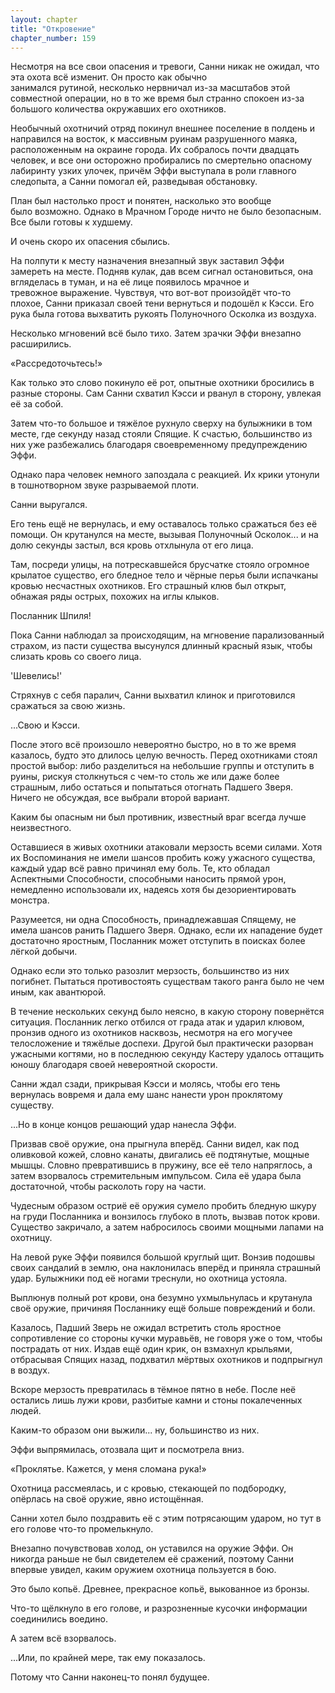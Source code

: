 ```yaml
---
layout: chapter
title: "Откровение"
chapter_number: 159
---
```


Несмотря на все свои опасения и тревоги, Санни никак не ожидал, что эта охота всё изменит. Он просто как обычно занимался рутиной, несколько нервничал из-за масштабов этой совместной операции, но в то же время был странно спокоен из-за большого количества окружавших его охотников.

Необычный охотничий отряд покинул внешнее поселение в полдень и направился на восток, к массивным руинам разрушенного маяка, расположенным на окраине города. Их собралось почти двадцать человек, и все они осторожно пробирались по смертельно опасному лабиринту узких улочек, причём Эффи выступала в роли главного следопыта, а Санни помогал ей, разведывая обстановку.

План был настолько прост и понятен, насколько это вообще было возможно. Однако в Мрачном Городе ничто не было безопасным. Все были готовы к худшему.

И очень скоро их опасения сбылись.

На полпути к месту назначения внезапный звук заставил Эффи замереть на месте. Подняв кулак, дав всем сигнал остановиться, она вгляделась в туман, и на её лице появилось мрачное и тревожное выражение. Чувствуя, что вот-вот произойдёт что-то плохое, Санни приказал своей тени вернуться и подошёл к Кэсси. Его рука была готова выхватить рукоять Полуночного Осколка из воздуха.

Несколько мгновений всё было тихо. Затем зрачки Эффи внезапно расширились.

«Рассредоточьтесь!»

Как только это слово покинуло её рот, опытные охотники бросились в разные стороны. Сам Санни схватил Кэсси и рванул в сторону, увлекая её за собой.

Затем что-то большое и тяжёлое рухнуло сверху на булыжники в том месте, где секунду назад стояли Спящие. К счастью, большинство из них уже разбежались благодаря своевременному предупреждению Эффи.

Однако пара человек немного запоздала с реакцией. Их крики утонули в тошнотворном звуке разрываемой плоти.

Санни выругался.

Его тень ещё не вернулась, и ему оставалось только сражаться без её помощи. Он крутанулся на месте, вызывая Полуночный Осколок... и на долю секунды застыл, вся кровь отхлынула от его лица.

Там, посреди улицы, на потрескавшейся брусчатке стояло огромное крылатое существо, его бледное тело и чёрные перья были испачканы кровью несчастных охотников. Его страшный клюв был открыт, обнажая ряды острых, похожих на иглы клыков.

Посланник Шпиля!

Пока Санни наблюдал за происходящим, на мгновение парализованный страхом, из пасти существа высунулся длинный красный язык, чтобы слизать кровь со своего лица.

'Шевелись!'

Стряхнув с себя паралич, Санни выхватил клинок и приготовился сражаться за свою жизнь.

...Свою и Кэсси.

После этого всё произошло невероятно быстро, но в то же время казалось, будто это длилось целую вечность. Перед охотниками стоял простой выбор: либо разделиться на небольшие группы и отступить в руины, рискуя столкнуться с чем-то столь же или даже более страшным, либо остаться и попытаться отогнать Падшего Зверя. Ничего не обсуждая, все выбрали второй вариант.

Каким бы опасным ни был противник, известный враг всегда лучше неизвестного.

Оставшиеся в живых охотники атаковали мерзость всеми силами. Хотя их Воспоминания не имели шансов пробить кожу ужасного существа, каждый удар всё равно причинял ему боль. Те, кто обладал Аспектными Способности, способными наносить прямой урон, немедленно использовали их, надеясь хотя бы дезориентировать монстра.

Разумеется, ни одна Способность, принадлежавшая Спящему, не имела шансов ранить Падшего Зверя. Однако, если их нападение будет достаточно яростным, Посланник может отступить в поисках более лёгкой добычи.

Однако если это только разозлит мерзость, большинство из них погибнет. Пытаться противостоять существам такого ранга было не чем иным, как авантюрой.

В течение нескольких секунд было неясно, в какую сторону повернётся ситуация. Посланник легко отбился от града атак и ударил клювом, пронзив одного из охотников насквозь, несмотря на его могучее телосложение и тяжёлые доспехи. Другой был практически разорван ужасными когтями, но в последнюю секунду Кастеру удалось оттащить юношу благодаря своей невероятной скорости.

Санни ждал сзади, прикрывая Кэсси и молясь, чтобы его тень вернулась вовремя и дала ему шанс нанести урон проклятому существу.

...Но в конце концов решающий удар нанесла Эффи.

Призвав своё оружие, она прыгнула вперёд. Санни видел, как под оливковой кожей, словно канаты, двигались её подтянутые, мощные мышцы. Словно превратившись в пружину, все её тело напряглось, а затем взорвалось стремительным импульсом. Сила её удара была достаточной, чтобы расколоть гору на части.

Чудесным образом остриё её оружия сумело пробить бледную шкуру на груди Посланника и вонзилось глубоко в плоть, вызвав поток крови. Существо закричало, а затем набросилось своими мощными лапами на охотницу.

На левой руке Эффи появился большой круглый щит. Вонзив подошвы своих сандалий в землю, она наклонилась вперёд и приняла страшный удар. Булыжники под её ногами треснули, но охотница устояла.

Выплюнув полный рот крови, она безумно ухмыльнулась и крутанула своё оружие, причиняя Посланнику ещё больше повреждений и боли.

Казалось, Падший Зверь не ожидал встретить столь яростное сопротивление со стороны кучки муравьёв, не говоря уже о том, чтобы пострадать от них. Издав ещё один крик, он взмахнул крыльями, отбрасывая Спящих назад, подхватил мёртвых охотников и подпрыгнул в воздух.

Вскоре мерзость превратилась в тёмное пятно в небе. После неё остались лишь лужи крови, разбитые камни и стоны покалеченных людей.

Каким-то образом они выжили... ну, большинство из них.

Эффи выпрямилась, отозвала щит и посмотрела вниз.

«Проклятье. Кажется, у меня сломана рука!»

Охотница рассмеялась, и с кровью, стекающей по подбородку, опёрлась на своё оружие, явно истощённая.

Санни хотел было поздравить её с этим потрясающим ударом, но тут в его голове что-то промелькнуло.

Внезапно почувствовав холод, он уставился на оружие Эффи. Он никогда раньше не был свидетелем её сражений, поэтому Санни впервые увидел, каким оружием охотница пользуется в бою.

Это было копьё. Древнее, прекрасное копьё, выкованное из бронзы.

Что-то щёлкнуло в его голове, и разрозненные кусочки информации соединились воедино.

А затем всё взорвалось.

...Или, по крайней мере, так ему показалось.

Потому что Санни наконец-то понял будущее.